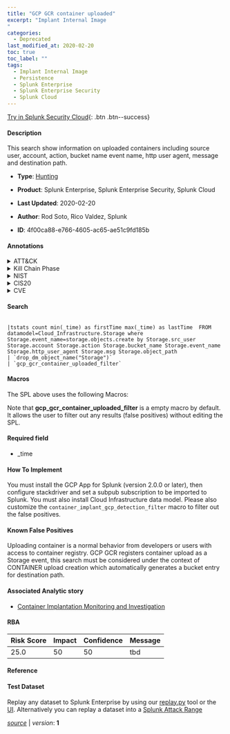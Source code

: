 ```yaml
---
title: "GCP GCR container uploaded"
excerpt: "Implant Internal Image
"
categories:
  - Deprecated
last_modified_at: 2020-02-20
toc: true
toc_label: ""
tags:
  - Implant Internal Image
  - Persistence
  - Splunk Enterprise
  - Splunk Enterprise Security
  - Splunk Cloud
---
```




[Try in Splunk Security Cloud](https://www.splunk.com/en_splunk_app_enrichmentus/cyber-security.html){: .btn .btn--success}

#### Description

This search show information on uploaded containers including source user, account, action, bucket name event name, http user agent, message and destination path.

- **Type**: [Hunting](https://github.com/splunk/security_content/wiki/Detection-Analytic-Types)
- **Product**: Splunk Enterprise, Splunk Enterprise Security, Splunk Cloud

- **Last Updated**: 2020-02-20
- **Author**: Rod Soto, Rico Valdez, Splunk
- **ID**: 4f00ca88-e766-4605-ac65-ae51c9fd185b


#### Annotations

<details>
  <summary>ATT&CK</summary>

<div markdown="1">


| ID             | Technique        |  Tactic             |
| -------------- | ---------------- |-------------------- |
| [T1525](https://attack.mitre.org/techniques/T1525/) | Implant Internal Image | Persistence |

</div>
</details>


<details>
  <summary>Kill Chain Phase</summary>

<div markdown="1">

* Exploitation


</div>
</details>


<details>
  <summary>NIST</summary>

<div markdown="1">



</div>
</details>

<details>
  <summary>CIS20</summary>

<div markdown="1">



</div>
</details>

<details>
  <summary>CVE</summary>

<div markdown="1">


</div>
</details>

#### Search

```

|tstats count min(_time) as firstTime max(_time) as lastTime  FROM datamodel=Cloud_Infrastructure.Storage where Storage.event_name=storage.objects.create by Storage.src_user Storage.account Storage.action Storage.bucket_name Storage.event_name Storage.http_user_agent Storage.msg Storage.object_path 
| `drop_dm_object_name("Storage")`  
| `gcp_gcr_container_uploaded_filter` 
```

#### Macros
The SPL above uses the following Macros:

Note that **gcp_gcr_container_uploaded_filter** is a empty macro by default. It allows the user to filter out any results (false positives) without editing the SPL.

#### Required field
* _time


#### How To Implement
You must install the GCP App for Splunk (version 2.0.0 or later), then configure stackdriver and set a subpub subscription to be imported to Splunk. You must also install Cloud Infrastructure data model. Please also customize the `container_implant_gcp_detection_filter` macro to filter out the false positives.

#### Known False Positives
Uploading container is a normal behavior from developers or users with access to container registry. GCP GCR registers container upload as a Storage event, this search must be considered under the context of CONTAINER upload creation which automatically generates a bucket entry for destination path.

#### Associated Analytic story
* [Container Implantation Monitoring and Investigation](/stories/container_implantation_monitoring_and_investigation)




#### RBA

| Risk Score  | Impact      | Confidence   | Message      |
| ----------- | ----------- |--------------|--------------|
| 25.0 | 50 | 50 | tbd |


#### Reference


#### Test Dataset
Replay any dataset to Splunk Enterprise by using our [replay.py](https://github.com/splunk/attack_data#using-replaypy) tool or the [UI](https://github.com/splunk/attack_data#using-ui).
Alternatively you can replay a dataset into a [Splunk Attack Range](https://github.com/splunk/attack_range#replay-dumps-into-attack-range-splunk-server)



[*source*](https://github.com/splunk/security_content/tree/develop/detections/deprecated/gcp_gcr_container_uploaded.yml) \| *version*: **1**